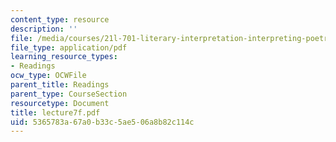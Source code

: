```yaml
---
content_type: resource
description: ''
file: /media/courses/21l-701-literary-interpretation-interpreting-poetry-fall-2003/5365783a67a0b33c5ae506a8b82c114c_lecture7f.pdf
file_type: application/pdf
learning_resource_types:
- Readings
ocw_type: OCWFile
parent_title: Readings
parent_type: CourseSection
resourcetype: Document
title: lecture7f.pdf
uid: 5365783a-67a0-b33c-5ae5-06a8b82c114c
---
```

